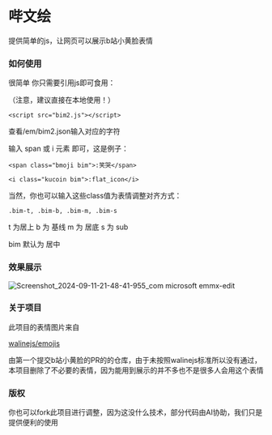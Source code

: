 # 哔文绘
提供简单的js，让网页可以展示b站小黄脸表情

### 如何使用
很简单 你只需要引用js即可食用：

（注意，建议直接在本地使用！）

``<script src="bim2.js"></script>``

查看/em/bim2.json输入对应的字符

输入 span 或 i 元素 即可，这是例子：

``<span class="bmoji bim">:笑哭</span>``

``<i class="kucoin bim">:flat_icon</i>``

当然，你也可以输入这些class值为表情调整对齐方式：

`` .bim-t, .bim-b, .bim-m, .bim-s ``

t 为居上 b 为 基线 m 为 居底 s 为 sub

bim 默认为 居中

### 效果展示
![Screenshot_2024-09-11-21-48-41-955_com microsoft emmx-edit](https://github.com/user-attachments/assets/d4fb9f34-ce6b-4e86-8ce6-0f69eb9f97d1)

### 关于项目

此项目的表情图片来自

[walinejs/emojis](https://github.com/walinejs/emojis)

由第一个提交b站小黄脸的PR的的仓库，由于未按照walinejs标准所以没有通过，本项目删除了不必要的表情，因为能用到展示的并不多也不是很多人会用这个表情

### 版权

你也可以fork此项目进行调整，因为这没什么技术，部分代码由AI协助，我们只是提供便利的使用